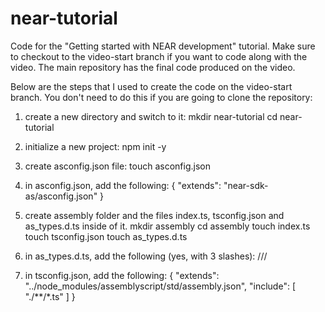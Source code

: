 # near-tutorial

Code for the "Getting started with NEAR development" tutorial.
Make sure to checkout to the video-start branch if you want to code along with the video.
The main repository has the final code produced on the video.

Below are the steps that I used to create the code on the video-start branch. You don't need to do this if you are going to clone the repository:

1) create a new directory and switch to it:
mkdir near-tutorial
cd near-tutorial

2) initialize a new project:
npm init -y

3) create asconfig.json file:
touch asconfig.json

4) in asconfig.json, add the following:
{
  "extends": "near-sdk-as/asconfig.json"
}

5) create assembly folder and the files index.ts, tsconfig.json and as_types.d.ts inside of it.
mkdir assembly
cd assembly
touch index.ts
touch tsconfig.json
touch as_types.d.ts

6) in as_types.d.ts, add the following (yes, with 3 slashes):
/// <reference types="near-sdk-as/assembly/as_types" />

7) in tsconfig.json, add the following:
{
  "extends": "../node_modules/assemblyscript/std/assembly.json",
  "include": [
    "./**/*.ts"
  ]
}